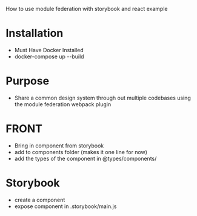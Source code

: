 How to use module federation with storybook and react example

# Installation

- Must Have Docker Installed
- docker-compose up --build

# Purpose

- Share a common design system through out multiple codebases using the module federation webpack plugin

# FRONT

- Bring in component from storybook
- add to components folder (makes it one line for now)
- add the types of the component in @types/components/

# Storybook

- create a component
- expose component in .storybook/main.js
